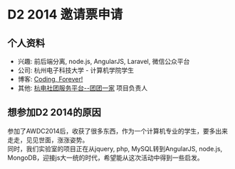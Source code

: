 # D2 2014 邀请票申请

## 个人资料

- 兴趣: 前后端分离, node.js, AngularJS, Laravel, 微信公众平台
- 公司: 杭州电子科技大学 - 计算机学院学生
- 博客: [Coding, Forever!](http://www.cnblogs.com/imyzf)
- 其他: [杭电社团服务平台--团团一家](http://www.etuan.org/) 项目负责人

## 想参加D2 2014的原因

参加了AWDC2014后，收获了很多东西，作为一个计算机专业的学生，要多出来走走，见见世面，涨涨姿势。  
同时，我们实验室的项目正在从jquery, php, MySQL转到AngularJS, node.js, MongoDB，迎接js大一统的时代，希望能从这次活动中得到一些启发。
